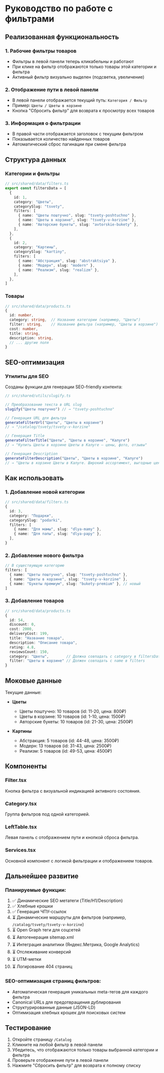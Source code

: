 # Руководство по работе с фильтрами

## Реализованная функциональность

### 1. Рабочие фильтры товаров
- Фильтры в левой панели теперь кликабельны и работают
- При клике на фильтр отображаются только товары этой категории и фильтра
- Активный фильтр визуально выделен (подсветка, увеличение)

### 2. Отображение пути в левой панели
- В левой панели отображается текущий путь: `Категория / Фильтр`
- Пример: `Цветы / Цветы в корзине`
- Кнопка "Сбросить фильтр" для возврата к просмотру всех товаров

### 3. Информация о фильтрации
- В правой части отображается заголовок с текущим фильтром
- Показывается количество найденных товаров
- Автоматический сброс пагинации при смене фильтра

## Структура данных

### Категории и фильтры
```typescript
// src/shared/data/filters.ts
export const filtersData = [
  {
    id: 1,
    category: "Цветы",
    categorySlug: "tsvety",
    filters: [
      { name: "Цветы поштучно", slug: "tsvety-poshtuchno" },
      { name: "Цветы в корзине", slug: "tsvety-v-korzine" },
      { name: "Авторские букеты", slug: "avtorskie-bukety" },
    ],
  },
  {
    id: 2,
    category: "Картины",
    categorySlug: "kartiny",
    filters: [
      { name: "Абстракция", slug: "abstraktsiya" },
      { name: "Модерн", slug: "modern" },
      { name: "Реализм", slug: "realizm" },
    ],
  },
]
```

### Товары
```typescript
// src/shared/data/products.ts
{
  id: number,
  category: string,  // Название категории (например, "Цветы")
  filter: string,    // Название фильтра (например, "Цветы в корзине")
  cost: number,
  title: string,
  description: string,
  // ... другие поля
}
```

## SEO-оптимизация

### Утилиты для SEO
Созданы функции для генерации SEO-friendly контента:

```typescript
// src/shared/utils/slugify.ts

// Преобразование текста в URL slug
slugify("Цветы поштучно") // → "tsvety-poshtuchno"

// Генерация URL для фильтра
generateFilterUrl("Цветы", "Цветы в корзине")
// → "/catalog/tsvety/tsvety-v-korzine"

// Генерация Title
generateFilterTitle("Цветы", "Цветы в корзине", "Калуге")
// → "Купить Цветы в корзине Цветы в Калуге — цены, фото, отзывы"

// Генерация Description
generateFilterDescription("Цветы", "Цветы в корзине", "Калуге")
// → "Цветы в корзине Цветы в Калуге. Широкий ассортимент, выгодные цены..."
```

## Как использовать

### 1. Добавление новой категории
```typescript
// src/shared/data/filters.ts
{
  id: 3,
  category: "Подарки",
  categorySlug: "podarki",
  filters: [
    { name: "Для мамы", slug: "dlya-mamy" },
    { name: "Для папы", slug: "dlya-papy" },
  ],
}
```

### 2. Добавление нового фильтра
```typescript
// В существующую категорию
filters: [
  { name: "Цветы поштучно", slug: "tsvety-poshtuchno" },
  { name: "Цветы в корзине", slug: "tsvety-v-korzine" },
  { name: "Букеты премиум", slug: "bukety-premium" }, // новый
]
```

### 3. Добавление товаров
```typescript
// src/shared/data/products.ts
{
  id: 54,
  discount: 0,
  cost: 2000,
  deliveryCost: 199,
  title: "Название товара",
  description: "Описание товара",
  rating: 4.8,
  reviewsCount: 150,
  category: "Цветы",        // Должна совпадать с category в filtersData
  filter: "Цветы в корзине" // Должен совпадать с name в filters
}
```

## Моковые данные

Текущие данные:
- **Цветы**
  - Цветы поштучно: 10 товаров (id: 11-20, цена: 800₽)
  - Цветы в корзине: 10 товаров (id: 1-10, цена: 1500₽)
  - Авторские букеты: 10 товаров (id: 21-30, цена: 2500₽)

- **Картины**
  - Абстракция: 5 товаров (id: 44-48, цена: 3500₽)
  - Модерн: 13 товаров (id: 31-43, цена: 2500₽)
  - Реализм: 5 товаров (id: 49-53, цена: 4500₽)

## Компоненты

### Filter.tsx
Кнопка фильтра с визуальной индикацией активного состояния.

### Category.tsx
Группа фильтров под одной категорией.

### LeftTable.tsx
Левая панель с отображением пути и кнопкой сброса фильтра.

### Services.tsx
Основной компонент с логикой фильтрации и отображением товаров.

## Дальнейшее развитие

### Планируемые функции:
1. ✅ Динамические SEO метатеги (Title/H1/Description)
2. ✅ Хлебные крошки
3. ✅ Генерация ЧПУ-ссылок
4. ⏳ Динамические маршруты для фильтров (например, `/catalog/tsvety/tsvety-v-korzine`)
5. ⏳ Open Graph теги для соцсетей
6. ⏳ Автогенерация sitemap.xml
7. ⏳ Интеграция аналитики (Яндекс.Метрика, Google Analytics)
8. ⏳ Отслеживание конверсий
9. ⏳ UTM-метки
10. ⏳ Логирование 404 страниц

### SEO-оптимизация страниц фильтров:
- Автоматическая генерация уникальных meta-тегов для каждого фильтра
- Canonical URLs для предотвращения дублирования
- Структурированные данные (JSON-LD)
- Оптимизация хлебных крошек для поисковых систем

## Тестирование

1. Откройте страницу `/Catalog`
2. Кликните на любой фильтр в левой панели
3. Убедитесь, что отображаются только товары выбранной категории и фильтра
4. Проверьте отображение пути в левой панели
5. Нажмите "Сбросить фильтр" для возврата к полному списку

